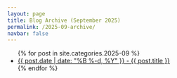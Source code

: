 ```yaml
---
layout: page
title: Blog Archive (September 2025)
permalink: /2025-09-archive/
navbar: false
---
```


<ul>
  {% for post in site.categories.2025-09 %}
    <li><a href="{{ post.url }}">{{ post.date | date: "%B %-d, %Y" }} - {{ post.title }}</a></li>
  {% endfor %}
</ul>